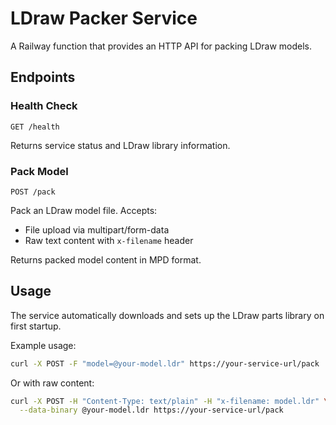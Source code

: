 # LDraw Packer Service

A Railway function that provides an HTTP API for packing LDraw models.

## Endpoints

### Health Check
```
GET /health
```
Returns service status and LDraw library information.

### Pack Model
```
POST /pack
```
Pack an LDraw model file. Accepts:
- File upload via multipart/form-data
- Raw text content with `x-filename` header

Returns packed model content in MPD format.

## Usage

The service automatically downloads and sets up the LDraw parts library on first startup.

Example usage:
```bash
curl -X POST -F "model=@your-model.ldr" https://your-service-url/pack
```

Or with raw content:
```bash
curl -X POST -H "Content-Type: text/plain" -H "x-filename: model.ldr" \
  --data-binary @your-model.ldr https://your-service-url/pack
```